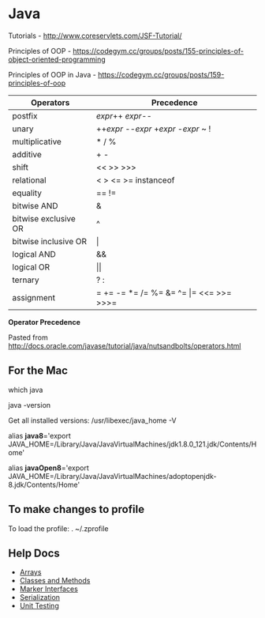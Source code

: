 # Java

Tutorials - http://www.coreservlets.com/JSF-Tutorial/

Principles of OOP - https://codegym.cc/groups/posts/155-principles-of-object-oriented-programming

Principles of OOP in Java - https://codegym.cc/groups/posts/159-principles-of-oop

| **Operators**        | **Precedence**                          |
| -------------------- | --------------------------------------- |
| postfix              | *expr*++ *expr*--                       |
| unary                | ++*expr* --*expr* +*expr* -*expr* ~ !   |
| multiplicative       | * / %                                   |
| additive             | + -                                     |
| shift                | << >> >>>                               |
| relational           | < > <= >= instanceof                    |
| equality             | == !=                                   |
| bitwise AND          | &                                       |
| bitwise exclusive OR | ^                                       |
| bitwise inclusive OR | \|                                      |
| logical AND          | &&                                      |
| logical OR           | \|\|                                    |
| ternary              | ? :                                     |
| assignment           | = += -= *= /= %= &= ^= \|= <<= >>= >>>= |

**Operator Precedence** 

Pasted from <http://docs.oracle.com/javase/tutorial/java/nutsandbolts/operators.html>



## For the Mac

which java

java -version

Get all installed versions: /usr/libexec/java_home -V

alias **java8**='export JAVA_HOME=/Library/Java/JavaVirtualMachines/jdk1.8.0_121.jdk/Contents/Home'

alias **javaOpen8**='export JAVA_HOME=/Library/Java/JavaVirtualMachines/adoptopenjdk-8.jdk/Contents/Home'

## To make changes to profile

To load the profile: . ~/.zprofile

## Help Docs

- [Arrays](Java/arrays.md)
- [Classes and Methods](Java/classes-methods.md)
- [Marker Interfaces](Java/marker-interfaces.md)
- [Serialization](Java/serialization.md)
- [Unit Testing](Java/unit-testing.md)

